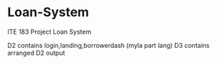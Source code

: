 # Loan-System
ITE 183 Project Loan System

D2 contains login,landing,borrowerdash (myla part lang)
D3 contains arranged D2 output
